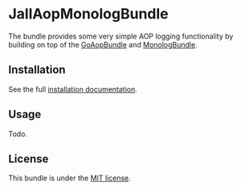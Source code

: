 JallAopMonologBundle
====================

The bundle provides some very simple AOP logging functionality by building on top of the [GoAopBundle][1] and [MonologBundle][2].

Installation
------------

See the full [installation documentation][1].

Usage
-----

Todo.

License
-------

This bundle is under the [MIT license][4].

[1]: https://github.com/goaop/goaop-symfony-bundle
[2]: https://github.com/symfony/monolog-bundle
[3]: https://github.com/jall/AopMonologBundle/blob/master/Resources/doc/install.md
[4]: https://github.com/jall/AopMonologBundle/blob/master/LICENSE